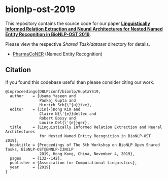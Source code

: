 # bionlp-ost-2019

This repository contains the source code for our paper [**Linguistically Informed Relation Extraction and Neural Architectures for
Nested Named Entity Recognition in BioNLP-OST 2019**](https://arxiv.org/abs/1910.03385).

Please view the respective *Shared Task/dataset* directory for details.

* [PharmaCoNER](PharmaCoNER) (Named Entity Recognition)

## Citation

If you found this codebase useful than please consider citing our work.
```
@inproceedings{DBLP:conf/bionlp/GuptaYS19,
  author    = {Usama Yaseen and
               Pankaj Gupta and
               Hinrich Sch{\"{u}}tze},
  editor    = {Jin{-}Dong Kim and
               Claire N{\'{e}}dellec and
               Robert Bossy and
               Louise Del{\'{e}}ger},
  title     = {Linguistically Informed Relation Extraction and Neural Architectures
               for Nested Named Entity Recognition in BioNLP-OST 2019},
  booktitle = {Proceedings of The 5th Workshop on BioNLP Open Shared Tasks, BioNLP-OST@EMNLP-IJNCLP
               2019, Hong Kong, China, November 4, 2019},
  pages     = {132--142},
  publisher = {Association for Computational Linguistics},
  year      = {2019}
}
```
